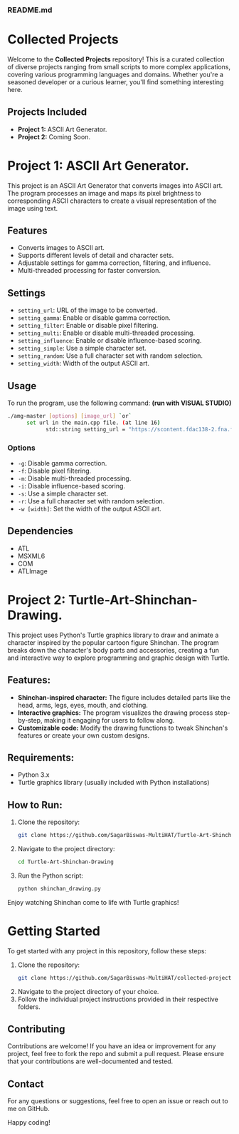 
### README.md

# Collected Projects

Welcome to the **Collected Projects** repository! This is a curated collection of diverse projects ranging from small scripts to more complex applications, covering various programming languages and domains. Whether you're a seasoned developer or a curious learner, you'll find something interesting here.

## Projects Included

- **Project 1:** ASCII Art Generator.
- **Project 2:** Coming Soon.

# **Project 1:** ASCII Art Generator.
This project is an ASCII Art Generator that converts images into ASCII art. The program processes an image and maps its pixel brightness to corresponding ASCII characters to create a visual representation of the image using text.

## Features

- Converts images to ASCII art.
- Supports different levels of detail and character sets.
- Adjustable settings for gamma correction, filtering, and influence.
- Multi-threaded processing for faster conversion.

## Settings

- `setting_url`: URL of the image to be converted.
- `setting_gamma`: Enable or disable gamma correction.
- `setting_filter`: Enable or disable pixel filtering.
- `setting_multi`: Enable or disable multi-threaded processing.
- `setting_influence`: Enable or disable influence-based scoring.
- `setting_simple`: Use a simple character set.
- `setting_random`: Use a full character set with random selection.
- `setting_width`: Width of the output ASCII art.

## Usage

To run the program, use the following command: **(run with VISUAL STUDIO)**

```sh
./amg-master [options] [image_url] `or`
      set url in the main.cpp file. (at line 16)
            std::string setting_url = "https://scontent.fdac138-2.fna.fbcdn.net/v/t39.30808-6/468189987_562113459758072_5750289707861958507_n.jpg?_nc_cat=101&ccb=1-7&_nc_sid=a5f93a&_nc_eui2=AeHefKBj7Wty44Nzq6Ru5WaRuUp1IScm_DO5SnUhJyb8M6tI5wO459tE1MPbGPC7h7qGaLnICg45eW87wM6nhCOh&_nc_ohc=ldnYZL2HSgUQ7kNvgHM_RDh&_nc_zt=23&_nc_ht=scontent.fdac138-2.fna&_nc_gid=AT0z2ly-ESjNTNy18PxIN7p&oh=00_AYDSSFcgLRAoQ6ZEu4JTqlraf_KBBBskERq8FJmQGQEIEA&oe=6795131E";

```

### Options

- `-g`: Disable gamma correction.
- `-f`: Disable pixel filtering.
- `-m`: Disable multi-threaded processing.
- `-i`: Disable influence-based scoring.
- `-s`: Use a simple character set.
- `-r`: Use a full character set with random selection.
- `-w [width]`: Set the width of the output ASCII art.

## Dependencies

- ATL
- MSXML6
- COM
- ATLImage


# **Project 2:** Turtle-Art-Shinchan-Drawing.

This project uses Python's Turtle graphics library to draw and animate a character inspired by the popular cartoon figure Shinchan. The program breaks down the character's body parts and accessories, creating a fun and interactive way to explore programming and graphic design with Turtle.

## Features:
- **Shinchan-inspired character:** The figure includes detailed parts like the head, arms, legs, eyes, mouth, and clothing.
- **Interactive graphics:** The program visualizes the drawing process step-by-step, making it engaging for users to follow along.
- **Customizable code:** Modify the drawing functions to tweak Shinchan's features or create your own custom designs.

## Requirements:
- Python 3.x
- Turtle graphics library (usually included with Python installations)

## How to Run:
1. Clone the repository:
   ```bash
   git clone https://github.com/SagarBiswas-MultiHAT/Turtle-Art-Shinchan-Drawing.git
   ```
2. Navigate to the project directory:
   ```bash
   cd Turtle-Art-Shinchan-Drawing
   ```
3. Run the Python script:
   ```bash
   python shinchan_drawing.py
   ```
   
Enjoy watching Shinchan come to life with Turtle graphics!


# Getting Started

To get started with any project in this repository, follow these steps:

1. Clone the repository:
   ```bash
   git clone https://github.com/SagarBiswas-MultiHAT/collected-projects.git
   ```
2. Navigate to the project directory of your choice.
3. Follow the individual project instructions provided in their respective folders.

## Contributing

Contributions are welcome! If you have an idea or improvement for any project, feel free to fork the repo and submit a pull request. Please ensure that your contributions are well-documented and tested.



## Contact

For any questions or suggestions, feel free to open an issue or reach out to me on GitHub.

Happy coding!

